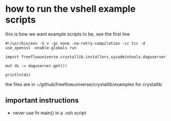 
# how to run the vshell example scripts

this is how we want example scripts to be, see the first line

```vlang
#!/usr/bin/env -S v -gc none -no-retry-compilation -cc tcc -d use_openssl -enable-globals run

import freeflowuniverse.crystallib.installers.sysadmintools.daguserver

mut ds := daguserver.get()!

println(ds)
```

the files are in ~/github/freeflowuniverse/crystallib/examples for crystallib

## important instructions

- never use fn main() in a .vsh script

